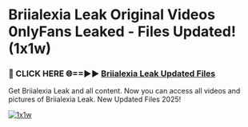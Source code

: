 # Briialexia Leak Original Videos 0nlyFans Leaked - Files Updated! (1x1w)

<h3>🔴 CLICK HERE 🌐==►► <a href="https://tinyurl.com/ehrbuxhb" rel="nofollow">Briialexia Leak Updated Files</a></h3>

Get Briialexia Leak and all content. Now you can access all videos and pictures of Briialexia Leak. New Updated Files 2025!

[![1x1w](https://i.imgur.com/lVYEuWS.gif)](https://tinyurl.com/ehrbuxhb)
